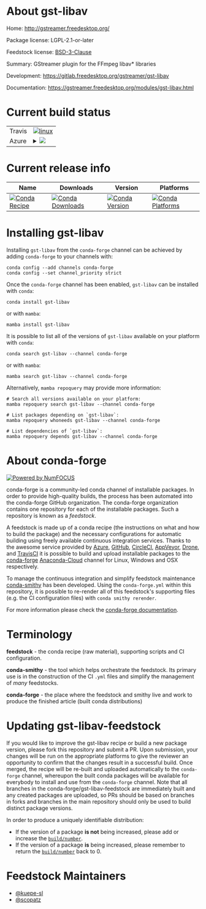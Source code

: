 About gst-libav
===============

Home: http://gstreamer.freedesktop.org/

Package license: LGPL-2.1-or-later

Feedstock license: [BSD-3-Clause](https://github.com/conda-forge/gst-libav-feedstock/blob/main/LICENSE.txt)

Summary: GStreamer plugin for the FFmpeg libav* libraries

Development: https://gitlab.freedesktop.org/gstreamer/gst-libav

Documentation: https://gstreamer.freedesktop.org/modules/gst-libav.html

Current build status
====================


<table><tr>
    <td>Travis</td>
    <td>
      <a href="https://app.travis-ci.com/conda-forge/gst-libav-feedstock">
        <img alt="linux" src="https://img.shields.io/travis/com/conda-forge/gst-libav-feedstock/main.svg?label=Linux">
      </a>
    </td>
  </tr>
    
  <tr>
    <td>Azure</td>
    <td>
      <details>
        <summary>
          <a href="https://dev.azure.com/conda-forge/feedstock-builds/_build/latest?definitionId=12493&branchName=main">
            <img src="https://dev.azure.com/conda-forge/feedstock-builds/_apis/build/status/gst-libav-feedstock?branchName=main">
          </a>
        </summary>
        <table>
          <thead><tr><th>Variant</th><th>Status</th></tr></thead>
          <tbody><tr>
              <td>linux_64</td>
              <td>
                <a href="https://dev.azure.com/conda-forge/feedstock-builds/_build/latest?definitionId=12493&branchName=main">
                  <img src="https://dev.azure.com/conda-forge/feedstock-builds/_apis/build/status/gst-libav-feedstock?branchName=main&jobName=linux&configuration=linux_64_" alt="variant">
                </a>
              </td>
            </tr><tr>
              <td>linux_aarch64</td>
              <td>
                <a href="https://dev.azure.com/conda-forge/feedstock-builds/_build/latest?definitionId=12493&branchName=main">
                  <img src="https://dev.azure.com/conda-forge/feedstock-builds/_apis/build/status/gst-libav-feedstock?branchName=main&jobName=linux&configuration=linux_aarch64_" alt="variant">
                </a>
              </td>
            </tr><tr>
              <td>linux_ppc64le</td>
              <td>
                <a href="https://dev.azure.com/conda-forge/feedstock-builds/_build/latest?definitionId=12493&branchName=main">
                  <img src="https://dev.azure.com/conda-forge/feedstock-builds/_apis/build/status/gst-libav-feedstock?branchName=main&jobName=linux&configuration=linux_ppc64le_" alt="variant">
                </a>
              </td>
            </tr><tr>
              <td>win_64</td>
              <td>
                <a href="https://dev.azure.com/conda-forge/feedstock-builds/_build/latest?definitionId=12493&branchName=main">
                  <img src="https://dev.azure.com/conda-forge/feedstock-builds/_apis/build/status/gst-libav-feedstock?branchName=main&jobName=win&configuration=win_64_" alt="variant">
                </a>
              </td>
            </tr>
          </tbody>
        </table>
      </details>
    </td>
  </tr>
</table>

Current release info
====================

| Name | Downloads | Version | Platforms |
| --- | --- | --- | --- |
| [![Conda Recipe](https://img.shields.io/badge/recipe-gst--libav-green.svg)](https://anaconda.org/conda-forge/gst-libav) | [![Conda Downloads](https://img.shields.io/conda/dn/conda-forge/gst-libav.svg)](https://anaconda.org/conda-forge/gst-libav) | [![Conda Version](https://img.shields.io/conda/vn/conda-forge/gst-libav.svg)](https://anaconda.org/conda-forge/gst-libav) | [![Conda Platforms](https://img.shields.io/conda/pn/conda-forge/gst-libav.svg)](https://anaconda.org/conda-forge/gst-libav) |

Installing gst-libav
====================

Installing `gst-libav` from the `conda-forge` channel can be achieved by adding `conda-forge` to your channels with:

```
conda config --add channels conda-forge
conda config --set channel_priority strict
```

Once the `conda-forge` channel has been enabled, `gst-libav` can be installed with `conda`:

```
conda install gst-libav
```

or with `mamba`:

```
mamba install gst-libav
```

It is possible to list all of the versions of `gst-libav` available on your platform with `conda`:

```
conda search gst-libav --channel conda-forge
```

or with `mamba`:

```
mamba search gst-libav --channel conda-forge
```

Alternatively, `mamba repoquery` may provide more information:

```
# Search all versions available on your platform:
mamba repoquery search gst-libav --channel conda-forge

# List packages depending on `gst-libav`:
mamba repoquery whoneeds gst-libav --channel conda-forge

# List dependencies of `gst-libav`:
mamba repoquery depends gst-libav --channel conda-forge
```


About conda-forge
=================

[![Powered by
NumFOCUS](https://img.shields.io/badge/powered%20by-NumFOCUS-orange.svg?style=flat&colorA=E1523D&colorB=007D8A)](https://numfocus.org)

conda-forge is a community-led conda channel of installable packages.
In order to provide high-quality builds, the process has been automated into the
conda-forge GitHub organization. The conda-forge organization contains one repository
for each of the installable packages. Such a repository is known as a *feedstock*.

A feedstock is made up of a conda recipe (the instructions on what and how to build
the package) and the necessary configurations for automatic building using freely
available continuous integration services. Thanks to the awesome service provided by
[Azure](https://azure.microsoft.com/en-us/services/devops/), [GitHub](https://github.com/),
[CircleCI](https://circleci.com/), [AppVeyor](https://www.appveyor.com/),
[Drone](https://cloud.drone.io/welcome), and [TravisCI](https://travis-ci.com/)
it is possible to build and upload installable packages to the
[conda-forge](https://anaconda.org/conda-forge) [Anaconda-Cloud](https://anaconda.org/)
channel for Linux, Windows and OSX respectively.

To manage the continuous integration and simplify feedstock maintenance
[conda-smithy](https://github.com/conda-forge/conda-smithy) has been developed.
Using the ``conda-forge.yml`` within this repository, it is possible to re-render all of
this feedstock's supporting files (e.g. the CI configuration files) with ``conda smithy rerender``.

For more information please check the [conda-forge documentation](https://conda-forge.org/docs/).

Terminology
===========

**feedstock** - the conda recipe (raw material), supporting scripts and CI configuration.

**conda-smithy** - the tool which helps orchestrate the feedstock.
                   Its primary use is in the construction of the CI ``.yml`` files
                   and simplify the management of *many* feedstocks.

**conda-forge** - the place where the feedstock and smithy live and work to
                  produce the finished article (built conda distributions)


Updating gst-libav-feedstock
============================

If you would like to improve the gst-libav recipe or build a new
package version, please fork this repository and submit a PR. Upon submission,
your changes will be run on the appropriate platforms to give the reviewer an
opportunity to confirm that the changes result in a successful build. Once
merged, the recipe will be re-built and uploaded automatically to the
`conda-forge` channel, whereupon the built conda packages will be available for
everybody to install and use from the `conda-forge` channel.
Note that all branches in the conda-forge/gst-libav-feedstock are
immediately built and any created packages are uploaded, so PRs should be based
on branches in forks and branches in the main repository should only be used to
build distinct package versions.

In order to produce a uniquely identifiable distribution:
 * If the version of a package **is not** being increased, please add or increase
   the [``build/number``](https://docs.conda.io/projects/conda-build/en/latest/resources/define-metadata.html#build-number-and-string).
 * If the version of a package **is** being increased, please remember to return
   the [``build/number``](https://docs.conda.io/projects/conda-build/en/latest/resources/define-metadata.html#build-number-and-string)
   back to 0.

Feedstock Maintainers
=====================

* [@kuepe-sl](https://github.com/kuepe-sl/)
* [@scopatz](https://github.com/scopatz/)

